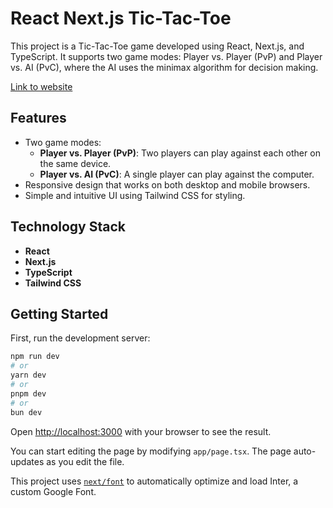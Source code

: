 # React Next.js Tic-Tac-Toe

This project is a Tic-Tac-Toe game developed using React, Next.js, and TypeScript. It supports two game modes: Player vs. Player (PvP) and Player vs. AI (PvC), where the AI uses the minimax algorithm for decision making.

[Link to website](https://tic-tac-toe-sable-gamma.vercel.app)

## Features

- Two game modes:
  - **Player vs. Player (PvP)**: Two players can play against each other on the same device.
  - **Player vs. AI (PvC)**: A single player can play against the computer.
- Responsive design that works on both desktop and mobile browsers.
- Simple and intuitive UI using Tailwind CSS for styling.

## Technology Stack

- **React**
- **Next.js**
- **TypeScript**
- **Tailwind CSS**

## Getting Started

First, run the development server:

```bash
npm run dev
# or
yarn dev
# or
pnpm dev
# or
bun dev
```

Open [http://localhost:3000](http://localhost:3000) with your browser to see the result.

You can start editing the page by modifying `app/page.tsx`. The page auto-updates as you edit the file.

This project uses [`next/font`](https://nextjs.org/docs/basic-features/font-optimization) to automatically optimize and load Inter, a custom Google Font.
